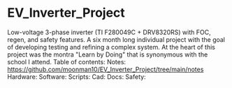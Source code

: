 # EV_Inverter_Project
Low-voltage 3-phase inverter (TI F280049C + DRV8320RS) with FOC, regen, and safety features. A six month long individual project with the goal of developing testing and refining a complex system. At the heart of this project was the montra "Learn by Doing" that is synonymous with the school I attend.
Table of contents:
Notes: https://github.com/moonman10/EV_Inverter_Project/tree/main/notes
Hardware: 
Software:
Scripts:
Cad:
Docs:
Safety:
